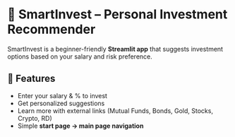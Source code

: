# 💸 SmartInvest – Personal Investment Recommender

SmartInvest is a beginner-friendly **Streamlit app** that suggests investment options 
based on your salary and risk preference.

## 🚀 Features
- Enter your salary & % to invest
- Get personalized suggestions
- Learn more with external links (Mutual Funds, Bonds, Gold, Stocks, Crypto, RD)
- Simple **start page → main page navigation**


   
